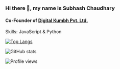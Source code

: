 ### Hi there 👋, my name is Subhash Chaudhary
#### Co-Founder of [Digital Kumbh Pvt. Ltd.](https://digitalkumbh.in)

Skills: JavaScript & Python





[![Top Langs](https://github-readme-stats.vercel.app/api/top-langs/?username=aslisubhash)](https://github.com/anuraghazra/github-readme-stats)

![GitHub stats](https://github-readme-stats.vercel.app/api?username=aslisubhash&show_icons=true)  

![Profile views](https://gpvc.arturio.dev/aslisubhash)  
